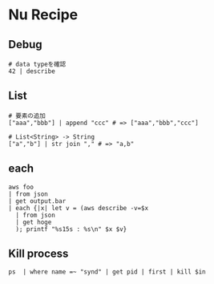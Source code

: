 # Nu Recipe


## Debug

```nu
# data typeを確認
42 | describe
```

## List

```nu
# 要素の追加
["aaa","bbb"] | append "ccc" # => ["aaa","bbb","ccc"]

# List<String> -> String
["a","b"] | str join "," # => "a,b"
```

## each

```nu
aws foo
| from json
| get output.bar
| each {|x| let v = (aws describe -v=$x 
  | from json
  | get hoge
  ); printf "%s15s : %s\n" $x $v}
```

## Kill process

```nu
ps  | where name =~ "synd" | get pid | first | kill $in
```
